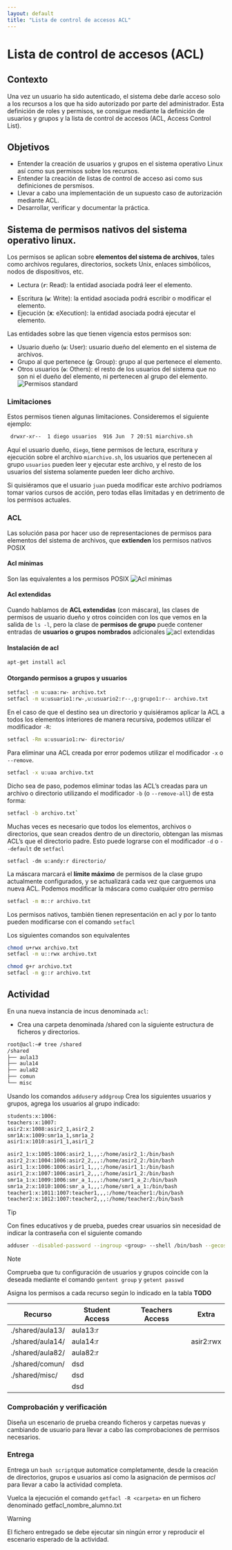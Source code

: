 ```yaml
---
layout: default
title: "Lista de control de accesos ACL"
---
```

# Lista de control de accesos (ACL)

## Contexto
Una vez un usuario ha sido autenticado, el sistema debe darle acceso solo a los recursos a los que ha sido autorizado por parte del administrador. Esta definición de roles y permisos, se consigue mediante la definición de usuarios y grupos y la lista de control de accesos (ACL, Access Control List).

## Objetivos
* Entender la creación de usuarios y grupos en el sistema operativo Linux así como sus permisos sobre los recursos.
* Entender la creación de listas de control de acceso asi como sus definiciones de persmisos.
* Llevar a cabo una implementación de un supuesto caso de autorización mediante ACL.
* Desarrollar, verificar y documentar la práctica.
  
## Sistema de permisos nativos del sistema operativo linux.

Los permisos se aplican sobre **elementos del sistema de archivos**, tales como archivos regulares, directorios, sockets Unix, enlaces simbólicos, nodos de dispositivos, etc.
* Lectura (**`r`**: Read): la entidad asociada podrá leer el elemento.
- Escritura (**`w`**: Write): la entidad asociada podrá escribir o modificar el elemento.
- Ejecución (**x**: eXecution): la entidad asociada podrá ejecutar el elemento.

Las entidades sobre las que tienen vigencia estos permisos son:

- Usuario dueño (**`u`**: User): usuario dueño del elemento en el sistema de archivos.
- Grupo al que pertenece (**`g`**: Group): grupo al que pertenece el elemento.
- Otros usuarios (**`o`**: Others): el resto de los usuarios del sistema que no son ni el dueño del elemento, ni pertenecen al grupo del elemento.
![]()
![Permisos standard](https://juncotic.com/wp-content/uploads/2021/06/Screenshot_2021-06-18_19-40-42.jpg)
### Limitaciones
Estos permisos tienen algunas limitaciones. Consideremos el siguiente ejemplo:
```bash
 drwxr-xr--  1 diego usuarios  916 Jun  7 20:51 miarchivo.sh
 ```
Aquí el usuario dueño, `diego`, tiene permisos de lectura, escritura y ejecución sobre el archivo `miarchivo.sh`, los usuarios que pertenecen al grupo `usuarios` pueden leer y ejecutar este archivo, y el resto de los usuarios del sistema solamente pueden leer dicho archivo.

Si quisiéramos que el usuario `juan` pueda modificar este archivo podríamos tomar varios cursos de acción, pero todas ellas limitadas y en detrimento de los permisos actuales.
### ACL 
Las solución pasa por hacer uso de representaciones de permisos para elementos del sistema de archivos, que **extienden** los permisos nativos POSIX

#### Acl mínimas
Son las equivalentes a los permisos POSIX
![Acl mínimas](https://juncotic.com/wp-content/uploads/2021/07/Screenshot_2021-07-12_20-00-30.jpg)
#### Acl extendidas
Cuando hablamos de **ACL extendidas** (con máscara), las clases de permisos de usuario dueño y otros coinciden con los que vemos en la salida de `ls -l`, pero la clase de **permisos de grupo** puede contener entradas de **usuarios o grupos nombrados** adicionales
![acl extendidas](https://juncotic.com/wp-content/uploads/2021/07/Screenshot_2021-07-12_20-03-52.jpg)

#### Instalación de acl
```bash
apt-get install acl
```
#### Otorgando permisos a grupos y usuarios
```bash
setfacl -m u:uaa:rw- archivo.txt
setfacl -m u:usuario1:rw-,u:usuario2:r--,g:grupo1:r-- archivo.txt
```

En el caso de que el destino sea un directorio y quisiéramos aplicar la ACL a todos los elementos interiores de manera recursiva, podemos utilizar el modificador `-R`:
```bash
setfacl -Rm u:usuario1:rw- directorio/
```
Para eliminar una ACL creada por error podemos utilizar el modificador `-x` o `--remove`.
```bash
setfacl -x u:uaa archivo.txt
```
Dicho sea de paso, podemos eliminar todas las ACL’s creadas para un archivo o directorio utilizando el modificador `-b` (o `--remove-all`) de esta forma:
```bash
setfacl -b archivo.txt`
```

Muchas veces es necesario que todos los elementos, archivos o directorios, que sean creados dentro de un directorio, obtengan las mismas ACL’s que el directorio padre. Esto puede lograrse con el modificador `-d` o `--default` de `setfacl`
```
setfacl -dm u:andy:r directorio/
```
La máscara marcará el **límite máximo** de permisos de la clase grupo actualmente configurados, y se actualizará cada vez que carguemos una nueva ACL.
Podemos modificar la máscara como cualquier otro permiso
```bash
setfacl -m m::r archivo.txt
```

Los permisos nativos, también tienen representación en acl y por lo tanto pueden modificarse con el comando `setfacl`

Los siguientes comandos son equivalentes
```bash
chmod u+rwx archivo.txt
setfacl -m u::rwx archivo.txt
```

```bash
chmod g+r archivo.txt
setfacl -m g::r archivo.txt
```
## Actividad
En una nueva instancia de incus denominada `acl`:
* Crea una carpeta denominada /shared con la siguiente estructura de ficheros y directorios.
```bash
root@acl:~# tree /shared
/shared
├── aula13
├── aula14
├── aula82
├── comun
└── misc
```

Usando los comandos `adduser`y `addgroup`
Crea los siguientes usuarios y grupos, agrega los usuarios al grupo indicado:
```bash
students:x:1006:
teachers:x:1007:
asir2:x:1008:asir2_1,asir2_2
smr1A:x:1009:smr1a_1,smr1a_2
asir1:x:1010:asir1_1,asir1_2
```

```bash
asir2_1:x:1005:1006:asir2_1,,,:/home/asir2_1:/bin/bash
asir2_2:x:1004:1006:asir2_2,,,:/home/asir2_2:/bin/bash
asir1_1:x:1006:1006:asir1_1,,,:/home/asir1_1:/bin/bash
asir1_2:x:1007:1006:asir1_2,,,:/home/asir1_2:/bin/bash
smr1a_1:x:1009:1006:smr_a_1,,,:/home/smr1_a_2:/bin/bash
smr1a_2:x:1010:1006:smr_a_1,,,:/home/smr1_a_1:/bin/bash
teacher1:x:1011:1007:teacher1,,,:/home/teacher1:/bin/bash
teacher2:x:1012:1007:teacher2,,,:/home/teacher2:/bin/bash
```

>[!TIP]
> Con fines educativos y de prueba, puedes crear usuarios sin necesidad de indicar la contraseña con el siguiente comando
> ```bash
> adduser --disabled-password --ingroup <group> --shell /bin/bash --gecos "nombre" <username>
> ```

>[!NOTE]
> Comprueba que tu configuración de usuarios y grupos coincide con la deseada mediante el comando ```gentent group``` y ```getent passwd```
>

Asigna los permisos a cada recurso según lo indicado en la tabla
**TODO**

| Recurso          | Student Access | Teachers Access | Extra     |
| ---------------- | -------------- | --------------- | --------- |
| ./shared/aula13/ | aula13:r       |                 |           |
| ./shared/aula14/ | aula14:r       |                 | asir2:rwx |
| ./shared/aula82/ | aula82:r       |                 |           |
| ./shared/comun/  | dsd            |                 |           |
| ./shared/misc/   | dsd            |                 |           |
|                  | dsd            |                 |           |


### Comprobación y verificación
Diseña un escenario de prueba creando ficheros y carpetas nuevas y cambiando de usuario para llevar a cabo las comprobaciones de permisos necesarios.

### Entrega
Entrega un `bash script`que automatice completamente, desde la creación de directorios, grupos e usuarios así como la asignación de permisos *acl* para llevar a cabo la actividad completa.

Vuelca la ejecución el comando ```getfacl -R <carpeta>``` en un fichero denominado getfacl_nombre_alumno.txt

>[!WARNING]
> El fichero entregado se debe ejecutar sin ningún error y reproducir el escenario esperado de la actividad.

